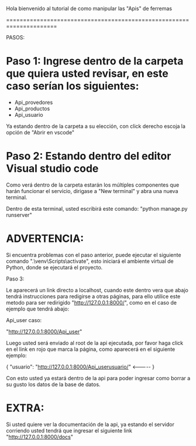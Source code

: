 Hola bienvenido al tutorial de como manipular las "Apis" de ferremas


=====================================================================



PASOS:


Paso 1: Ingrese dentro de la carpeta que quiera usted revisar, en este caso serían los siguientes:
===================================================================================================
- Api_provedores
- Api_productos
- Api_usuario

Ya estando dentro de la carpeta a su elección, con click derecho escoja la opción de "Abrir en vscode"


Paso 2: Estando dentro del editor Visual studio code
====================================================

Como verá dentro de la carpeta estarán los múltiples componentes que harán funcionar el servicio, dirigase a "New terminal" y abra una nueva terminal.


Dentro de esta terminal, usted escribirá este comando: "python manage.py runserver"


ADVERTENCIA:
====================


Si encuentra problemas con el paso anterior, puede ejecutar el siguiente comando ".\venv\Scripts\activate", esto iniciará el ambiente virtual de Python, donde se ejecutará el proyecto.



Paso 3: 


Le aparecerá un link directo a localhost, cuando este dentro vera que abajo tendrá instrucciones para redigirse a otras páginas, para ello utilice 
este metodo para ser redirigido "http://127.0.0.1:8000/", como en el caso de ejemplo que tendrá abajo:

Api_user caso:


"http://127.0.0.1:8000/Api_user"


Luego usted será enviado al root de la api ejecutada, por favor haga click en el link en rojo que marca la página, como aparecerá en el siguiente ejemplo: 


{
    "usuario": "http://127.0.0.1:8000/Api_userusuario/" <-----
}


Con esto usted ya estará dentro de la api para poder ingresar como borrar a su gusto los datos de la base de datos. 





EXTRA:
========================

Si usted quiere ver la documentación de la api, ya estando el servidor corriendo usted tendrá que ingresar el siguiente link "http://127.0.0.1:8000/docs"
